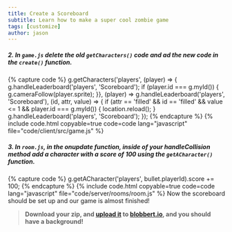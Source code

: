 ```yaml
---
title: Create a Scoreboard
subtitle: Learn how to make a super cool zombie game
tags: [customize]
author: jason
---
```


##### 2. In `game.js` delete the old `getCharacters()` code and ad the new code in the `create()` function.

{% capture code %}
		g.getCharacters('players',
		(player) => {
			g.handleLeaderboard('players', 'Scoreboard');
			if (player.id === g.myId()) {
				g.cameraFollow(player.sprite);
			}},
		(player) => g.handleLeaderboard('players', 'Scoreboard'),
		(id, attr, value) => {
			if (attr == 'filled' && id == 'filled' &&
				value <= 1 && player.id === g.myId()) {
					location.reload();
				}
			g.handleLeaderboard('players', 'Scoreboard');
		});
{% endcapture %}
{% include code.html copyable=true code=code lang="javascript" file="code/client/src/game.js" %}

##### 3. In `room.js`, in the onupdate function, inside of your handleCollision method add a character with a score of 100 using the `getACharacter()` function.

{% capture code %}
	g.getACharacter('players', bullet.playerId).score += 100;
{% endcapture %}
{% include code.html copyable=true code=code lang="javascript" file="code/server/rooms/room.js" %}
Now the scoreboard should be set up and our game is almost finished!

> **Download your zip, and [upload it](/tutorials/uploadtoserver/) to [blobbert.io](https://blobbert.io/), and you should have a background!**
